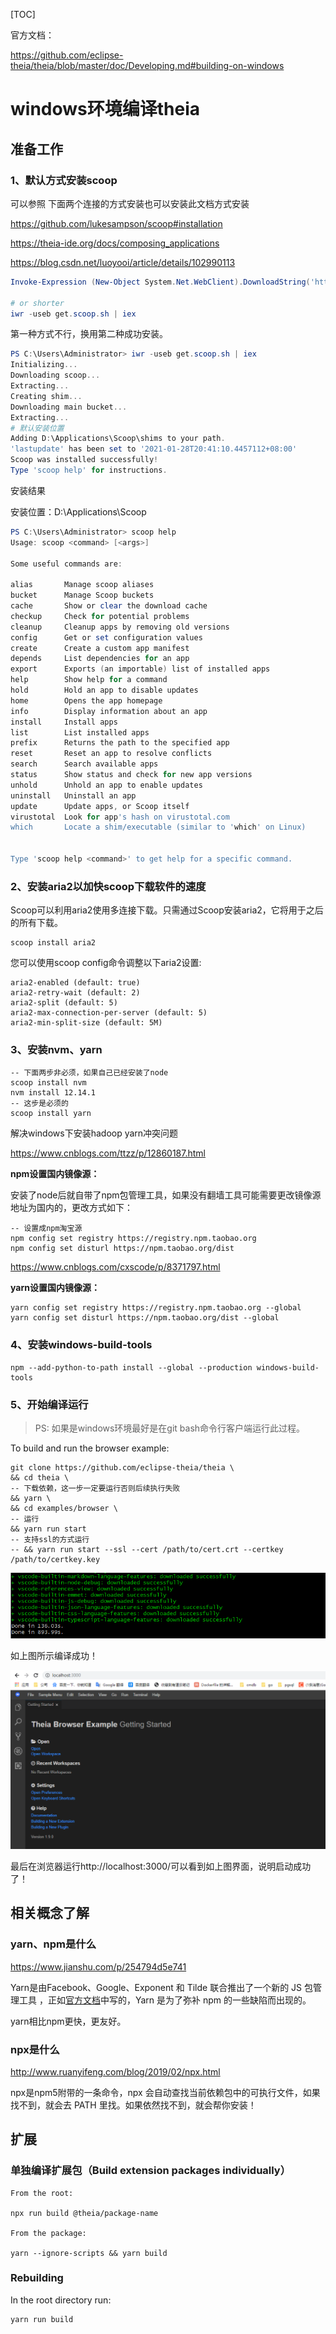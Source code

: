 [TOC]

官方文档：

https://github.com/eclipse-theia/theia/blob/master/doc/Developing.md#building-on-windows



# windows环境编译theia

## 准备工作

### 1、默认方式安装scoop

可以参照 下面两个连接的方式安装也可以安装此文档方式安装

https://github.com/lukesampson/scoop#installation

https://theia-ide.org/docs/composing_applications

https://blog.csdn.net/luoyooi/article/details/102990113

```powershell
Invoke-Expression (New-Object System.Net.WebClient).DownloadString('https://get.scoop.sh')

# or shorter
iwr -useb get.scoop.sh | iex
```

第一种方式不行，换用第二种成功安装。

```powershell
PS C:\Users\Administrator> iwr -useb get.scoop.sh | iex
Initializing...
Downloading scoop...
Extracting...
Creating shim...
Downloading main bucket...
Extracting...
# 默认安装位置
Adding D:\Applications\Scoop\shims to your path.
'lastupdate' has been set to '2021-01-28T20:41:10.4457112+08:00'
Scoop was installed successfully!
Type 'scoop help' for instructions.
```

安装结果

安装位置：D:\Applications\Scoop

```powershell
PS C:\Users\Administrator> scoop help
Usage: scoop <command> [<args>]

Some useful commands are:

alias       Manage scoop aliases
bucket      Manage Scoop buckets
cache       Show or clear the download cache
checkup     Check for potential problems
cleanup     Cleanup apps by removing old versions
config      Get or set configuration values
create      Create a custom app manifest
depends     List dependencies for an app
export      Exports (an importable) list of installed apps
help        Show help for a command
hold        Hold an app to disable updates
home        Opens the app homepage
info        Display information about an app
install     Install apps
list        List installed apps
prefix      Returns the path to the specified app
reset       Reset an app to resolve conflicts
search      Search available apps
status      Show status and check for new app versions
unhold      Unhold an app to enable updates
uninstall   Uninstall an app
update      Update apps, or Scoop itself
virustotal  Look for app's hash on virustotal.com
which       Locate a shim/executable (similar to 'which' on Linux)


Type 'scoop help <command>' to get help for a specific command.	
```

### 2、安装aria2以加快scoop下载软件的速度

Scoop可以利用aria2使用多连接下载。只需通过Scoop安装aria2，它将用于之后的所有下载。

```
scoop install aria2
```

您可以使用scoop config命令调整以下aria2设置:

```
aria2-enabled (default: true)
aria2-retry-wait (default: 2)
aria2-split (default: 5)
aria2-max-connection-per-server (default: 5)
aria2-min-split-size (default: 5M)
```

### 3、安装nvm、yarn

```shell
-- 下面两步非必须，如果自己已经安装了node
scoop install nvm
nvm install 12.14.1
-- 这步是必须的
scoop install yarn
```

解决windows下安装hadoop yarn冲突问题

https://www.cnblogs.com/ttzz/p/12860187.html



**npm设置国内镜像源：**

安装了node后就自带了npm包管理工具，如果没有翻墙工具可能需要更改镜像源地址为国内的，更改方式如下：

```
-- 设置成npm淘宝源
npm config set registry https://registry.npm.taobao.org
npm config set disturl https://npm.taobao.org/dist
```

https://www.cnblogs.com/cxscode/p/8371797.html



**yarn设置国内镜像源：**

```shell
yarn config set registry https://registry.npm.taobao.org --global
yarn config set disturl https://npm.taobao.org/dist --global
```

### 4、安装windows-build-tools

```
npm --add-python-to-path install --global --production windows-build-tools
```

### 5、开始编译运行

>  PS: 如果是windows环境最好是在git bash命令行客户端运行此过程。

To build and run the browser example:

```shell
git clone https://github.com/eclipse-theia/theia \
&& cd theia \
-- 下载依赖，这一步一定要运行否则后续执行失败
&& yarn \
&& cd examples/browser \
-- 运行
&& yarn run start
-- 支持ssl的方式运行
-- && yarn run start --ssl --cert /path/to/cert.crt --certkey /path/to/certkey.key
```

![image-20210129110208797](.img/image-20210129110208797.png)

如上图所示编译成功！

![image-20210129110411764](.img/image-20210129110411764.png)

最后在浏览器运行http://localhost:3000/可以看到如上图界面，说明启动成功了！



## 相关概念了解

### yarn、npm是什么

https://www.jianshu.com/p/254794d5e741

Yarn是由Facebook、Google、Exponent 和 Tilde 联合推出了一个新的 JS 包管理工具 ，正如[官方文档](https://link.jianshu.com/?t=http%3A%2F%2Flink.zhihu.com%2F%3Ftarget%3Dhttps%3A%2F%2Fcode.facebook.com%2Fposts%2F1840075619545360)中写的，Yarn 是为了弥补 npm 的一些缺陷而出现的。

yarn相比npm更快，更友好。

### npx是什么

http://www.ruanyifeng.com/blog/2019/02/npx.html

npx是npm5附带的一条命令，npx 会自动查找当前依赖包中的可执行文件，如果找不到，就会去 PATH 里找。如果依然找不到，就会帮你安装！



## 扩展

### 单独编译扩展包（Build extension packages individually）

```
From the root:

npx run build @theia/package-name

From the package:

yarn --ignore-scripts && yarn build
```

### Rebuilding

In the root directory run:

```
yarn run build
```